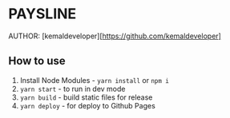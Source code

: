 # PAYSLINE

AUTHOR: [kemaldeveloper][https://github.com/kemaldeveloper]

## How to use

1. Install Node Modules - `yarn install` or `npm i`
2. `yarn start` - to run in dev mode
3. `yarn build` - build static files for release
4. `yarn deploy` - for deploy to Github Pages
